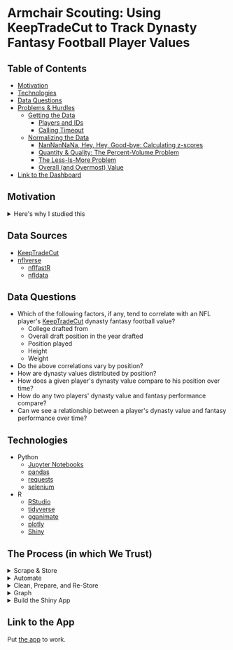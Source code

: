 # Armchair Scouting: Using KeepTradeCut to Track Dynasty Fantasy Football Player Values

## Table of Contents

- [Motivation](#Motivation)
- [Technologies](#Technologies)
- [Data Questions](#Data-Questions)
- [Problems & Hurdles](#Problems-&-Hurdles)
  * [Getting the Data](#Getting-the-Data)
    + [Players and IDs](#Playes-and-IDs)
    + [Calling Timeout](#Calling-Timeout)
  * [Normalizing the Data](#Normalizing-the-Data)
    + [NanNanNaNa, Hey, Hey, Good-bye: Calculating z-scores](#nannannana-hey-hey-good-bye-calculating-z-scores)
    + [Quantity & Quality: The Percent-Volume Problem](#quantity--quality-the-percent-volume-problem)
    + [The Less-Is-More Problem](#The-Less-Is-More-Problem)
    + [Overall (and Overmost) Value](#Overall-and-Overmost-Value)
- [Link to the Dashboard](#Link-to-the-Dashboard)

## Motivation
 <details>
   <summary>Here's why I studied this</summary>

   I’ve kept up with sports for most of my life. As a kid, I used to wake up an hour earlier than I needed to so I could watch a full hour of Sportscenter. I wanted to hear Stuart Scott say things like, “As cool as the other side of the pillow,” and I wanted a fresh stack of stats to share with friends on the playground at school. As I got older, I found that fantasy sports, on top of being an excellent way to keep up with family and friends, offer a special outlet for sports fans, who tend to consume more statistics than the average person: fantasy sports allow sports fans to apply their sports knowledge to *decisions*. The questions of how we make decisions and how we determine value are at the pulse of fantasy sports’ intrigue.

  Fantasy football is the most popular fantasy sport. Most fantasy managers play in *redraft* leagues, where each manager drafts a new team of players every year. Those players acquire fantasy points for accomplishing various in-game feats in their real-life games each week (yards gained by catching or running or throwing, touchdowns caught or run or thrown, field goals kicked, or any number of other options). A manager’s team competes head-to-head against some other manager’s team each week, and the team that scores the most total points wins that week’s matchup. Just as in the NFL, you try to make the playoffs, and then you try to win every match in the playoffs to be that season’s champion.

  *Dynasty* leagues add an additional wrinkle to the structure described above. Instead of getting a new team every year, a manager’s team carries over year to year, and the manager only drafts incoming rookies to add to their team—much like real NFL teams do. This adds a dimension of time and player development to fantasy that redraft leagues simply don’t have. This dimension of time allows managers to think more robustly about player development and oscillations in player value. The market for players is more dynamic, especially because a manager must make decisions about present vs. future values of players and draft picks.

  Given all of that, the savvy dynasty manager benefits from knowing a player’s perceived value at any given point. One of the best tools for gauging this perceived value is the website [KeepTradeCut](https://keeptradecut.com/), which has a contribute-to-consume model where their data of perceived player values is available at the price of answering a question about how you, a user and presumed dynasty player, would rank three players (where the factors of ranking are represented as “Keep” (1st), “Trade” (2nd), “Cut” (3rd)). That information goes into their database of relative ranking among players. The overall highest-ranked player has a score of 9999, and the lowest-ranked player(s) has a score of 0. KeepTradeCut collects this data (separately) for both professional (called *dynasty*) and college (called *devy*) players.

  I want to use KeepTradeCut’s database together with NFL statistics—which I can convert into fantasy data—to help the dynasty fantasy manager not only track players’ perceived value, but contextualize player value given some common measures. At minimum, this would be a dashboard tool that helps the dynasty manager make decisions about which players to acquire and which players to trade away based upon their attributes and value trends.


 </details>

## Data Sources

  - [KeepTradeCut](https://keeptradecut.com/)
  - [nflverse](https://github.com/nflverse)
    * [nflfastR](https://github.com/nflverse/nflfastR)
    * [nfldata](https://github.com/nflverse/nfldata)

## Data Questions

  - Which of the following factors, if any, tend to correlate with an NFL player's [KeepTradeCut](https://keeptradecut.com/) dynasty fantasy football value?
    * College drafted from
    * Overall draft position in the year drafted
    * Position played
    * Height
    * Weight
  - Do the above correlations vary by position?
  - How are dynasty values distributed by position?
  - How does a given player's dynasty value compare to his position over time?
  - How do any two players' dynasty value and fantasy performance compare?
  - Can we see a relationship between a player's dynasty value and fantasy performance over time?

## Technologies

  - Python
    * [Jupyter Notebooks](https://jupyter.org/)
    * [pandas](https://pandas.pydata.org/)
    * [requests](https://docs.python-requests.org/en/latest/)
    * [selenium](https://github.com/SeleniumHQ/selenium/tree/trunk/py)
  - R
    * [RStudio](https://www.rstudio.com/)
    * [tidyverse](https://www.tidyverse.org/)
    * [gganimate](https://gganimate.com/)
    * [plotly](https://plotly.com/r/)
    * [Shiny](https://shiny.rstudio.com/)

## The Process (in which We Trust)

  <details>
    <summary>Scrape & Store</summary>


  </details>

  <details>
    <summary>Automate</summary>


  </details>

  <details>
    <summary>Clean, Prepare, and Re-Store</summary>


  </details>

  <details>
    <summary>Graph</summary>


  </details>

  <details>
    <summary>Build the Shiny App</summary>


  </details>

## Link to the App
Put [the app](www.example.com) to work.
